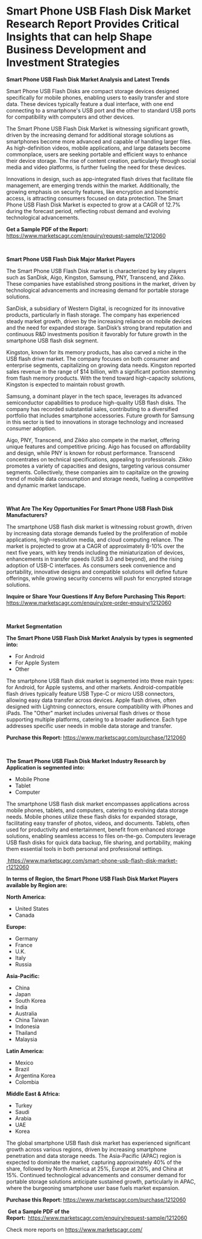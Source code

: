 <p><h1>Smart Phone USB Flash Disk Market Research Report Provides Critical Insights that can help Shape Business Development and Investment Strategies</h1></p><p><strong>Smart Phone USB Flash Disk Market Analysis and Latest Trends</strong></p>
<p><p>Smart Phone USB Flash Disks are compact storage devices designed specifically for mobile phones, enabling users to easily transfer and store data. These devices typically feature a dual interface, with one end connecting to a smartphone's USB port and the other to standard USB ports for compatibility with computers and other devices. </p><p>The Smart Phone USB Flash Disk Market is witnessing significant growth, driven by the increasing demand for additional storage solutions as smartphones become more advanced and capable of handling larger files. As high-definition videos, mobile applications, and large datasets become commonplace, users are seeking portable and efficient ways to enhance their device storage. The rise of content creation, particularly through social media and video platforms, is further fueling the need for these devices. </p><p>Innovations in design, such as app-integrated flash drives that facilitate file management, are emerging trends within the market. Additionally, the growing emphasis on security features, like encryption and biometric access, is attracting consumers focused on data protection. The Smart Phone USB Flash Disk Market is expected to grow at a CAGR of 12.7% during the forecast period, reflecting robust demand and evolving technological advancements.</p></p>
<p><strong>Get a Sample PDF of the Report:&nbsp;</strong> <a href="https://www.marketscagr.com/enquiry/request-sample/1212060?utm_campaign=3456&utm_medium=2&utm_source=Github&utm_content=ia&utm_term=24032025&utm_id=smart-phone-usb-flash-disk">https://www.marketscagr.com/enquiry/request-sample/1212060</a></p>
<p>&nbsp;</p>
<p><strong>Smart Phone USB Flash Disk Major Market Players</strong></p>
<p><p>The Smart Phone USB Flash Disk market is characterized by key players such as SanDisk, Aigo, Kingston, Samsung, PNY, Transcend, and Zikko. These companies have established strong positions in the market, driven by technological advancements and increasing demand for portable storage solutions.</p><p>SanDisk, a subsidiary of Western Digital, is recognized for its innovative products, particularly in flash storage. The company has experienced steady market growth, driven by the increasing reliance on mobile devices and the need for expanded storage. SanDisk’s strong brand reputation and continuous R&D investments position it favorably for future growth in the smartphone USB flash disk segment.</p><p>Kingston, known for its memory products, has also carved a niche in the USB flash drive market. The company focuses on both consumer and enterprise segments, capitalizing on growing data needs. Kingston reported sales revenue in the range of $14 billion, with a significant portion stemming from flash memory products. With the trend toward high-capacity solutions, Kingston is expected to maintain robust growth.</p><p>Samsung, a dominant player in the tech space, leverages its advanced semiconductor capabilities to produce high-quality USB flash disks. The company has recorded substantial sales, contributing to a diversified portfolio that includes smartphone accessories. Future growth for Samsung in this sector is tied to innovations in storage technology and increased consumer adoption.</p><p>Aigo, PNY, Transcend, and Zikko also compete in the market, offering unique features and competitive pricing. Aigo has focused on affordability and design, while PNY is known for robust performance. Transcend concentrates on technical specifications, appealing to professionals. Zikko promotes a variety of capacities and designs, targeting various consumer segments. Collectively, these companies aim to capitalize on the growing trend of mobile data consumption and storage needs, fueling a competitive and dynamic market landscape.</p></p>
<p>&nbsp;</p>
<p><strong>What Are The Key Opportunities For Smart Phone USB Flash Disk Manufacturers?</strong></p>
<p><p>The smartphone USB flash disk market is witnessing robust growth, driven by increasing data storage demands fueled by the proliferation of mobile applications, high-resolution media, and cloud computing reliance. The market is projected to grow at a CAGR of approximately 8-10% over the next five years, with key trends including the miniaturization of devices, enhancements in transfer speeds (USB 3.0 and beyond), and the rising adoption of USB-C interfaces. As consumers seek convenience and portability, innovative designs and compatible solutions will define future offerings, while growing security concerns will push for encrypted storage solutions.</p></p>
<p><strong>Inquire or Share Your Questions If Any Before Purchasing This Report:</strong> <a href="https://www.marketscagr.com/enquiry/pre-order-enquiry/1212060?utm_campaign=3456&utm_medium=2&utm_source=Github&utm_content=ia&utm_term=24032025&utm_id=smart-phone-usb-flash-disk">https://www.marketscagr.com/enquiry/pre-order-enquiry/1212060</a></p>
<p>&nbsp;</p>
<p><strong>Market Segmentation</strong></p>
<p><strong>The Smart Phone USB Flash Disk Market Analysis by types is segmented into:</strong></p>
<p><ul><li>For Android</li><li>For Apple System</li><li>Other</li></ul></p>
<p><p>The smartphone USB flash disk market is segmented into three main types: for Android, for Apple systems, and other markets. Android-compatible flash drives typically feature USB Type-C or micro USB connectors, allowing easy data transfer across devices. Apple flash drives, often designed with Lightning connectors, ensure compatibility with iPhones and iPads. The "Other" market includes universal flash drives or those supporting multiple platforms, catering to a broader audience. Each type addresses specific user needs in mobile data storage and transfer.</p></p>
<p><strong>Purchase this Report:&nbsp;</strong><a href="https://www.marketscagr.com/purchase/1212060?utm_campaign=3456&utm_medium=2&utm_source=Github&utm_content=ia&utm_term=24032025&utm_id=smart-phone-usb-flash-disk">https://www.marketscagr.com/purchase/1212060</a></p>
<p>&nbsp;</p>
<p><strong>The Smart Phone USB Flash Disk Market Industry Research by Application is segmented into:</strong></p>
<p><ul><li>Mobile Phone</li><li>Tablet</li><li>Computer</li></ul></p>
<p><p>The smartphone USB flash disk market encompasses applications across mobile phones, tablets, and computers, catering to evolving data storage needs. Mobile phones utilize these flash disks for expanded storage, facilitating easy transfer of photos, videos, and documents. Tablets, often used for productivity and entertainment, benefit from enhanced storage solutions, enabling seamless access to files on-the-go. Computers leverage USB flash disks for quick data backup, file sharing, and portability, making them essential tools in both personal and professional settings.</p></p>
<p><a href="https://www.marketscagr.com/smart-phone-usb-flash-disk-market-r1212060?utm_campaign=3456&utm_medium=2&utm_source=Github&utm_content=ia&utm_term=24032025&utm_id=smart-phone-usb-flash-disk">&nbsp;https://www.marketscagr.com/smart-phone-usb-flash-disk-market-r1212060</a></p>
<p><strong>In terms of Region, the Smart Phone USB Flash Disk Market Players available by Region are:</strong></p>
<p>
    <p> <strong> North America: </strong>
        <ul>
            <li>United States</li>
            <li>Canada</li>
        </ul>
        </p> 
    <p> <strong> Europe: </strong>
        <ul>
            <li>Germany</li>
            <li>France</li>
            <li>U.K.</li>
            <li>Italy</li>
            <li>Russia</li>
        </ul>
        </p> 
    <p> <strong> Asia-Pacific: </strong>
        <ul>
            <li>China</li>
            <li>Japan</li>
            <li>South Korea</li>
            <li>India</li>
            <li>Australia</li>
            <li>China Taiwan</li>
            <li>Indonesia</li>
            <li>Thailand</li>
            <li>Malaysia</li>
        </ul>
        </p> 
    <p> <strong> Latin America: </strong>
        <ul>
            <li>Mexico</li>
            <li>Brazil</li>
            <li>Argentina Korea</li>
            <li>Colombia</li>
        </ul>
        </p> 
    <p> <strong> Middle East & Africa: </strong>
        <ul>
            <li>Turkey</li>
            <li>Saudi</li>
            <li>Arabia</li>
            <li>UAE</li>
            <li>Korea</li>
        </ul>
    </p>
    </p>
<p><p>The global smartphone USB flash disk market has experienced significant growth across various regions, driven by increasing smartphone penetration and data storage needs. The Asia-Pacific (APAC) region is expected to dominate the market, capturing approximately 40% of the share, followed by North America at 25%, Europe at 20%, and China at 15%. Continued technological advancements and consumer demand for portable storage solutions anticipate sustained growth, particularly in APAC, where the burgeoning smartphone user base fuels market expansion.</p></p>
<p><strong>Purchase this Report: </strong><a href="https://www.marketscagr.com/purchase/1212060?utm_campaign=3456&utm_medium=2&utm_source=Github&utm_content=ia&utm_term=24032025&utm_id=smart-phone-usb-flash-disk">https://www.marketscagr.com/purchase/1212060</a></p>
<p>&nbsp;<strong>Get a Sample PDF of the Report:&nbsp;&nbsp;</strong><a href="https://www.marketscagr.com/enquiry/request-sample/1212060?utm_campaign=3456&utm_medium=2&utm_source=Github&utm_content=ia&utm_term=24032025&utm_id=smart-phone-usb-flash-disk">https://www.marketscagr.com/enquiry/request-sample/1212060</a></p>
<p><strong></strong></p>
<p>Check more reports on <a href="https://www.marketscagr.com/?utm_campaign=3456&utm_medium=2&utm_source=Github&utm_content=ia&utm_term=24032025&utm_id=smart-phone-usb-flash-disk">https://www.marketscagr.com/</a></p>